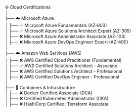 🌐 Cloud Certifications  
│  
├── ☁️ Microsoft Azure  
│   ├── ✅ Microsoft Azure Fundamentals (AZ-900)  
│   ├── ✅ Microsoft Azure Solutions Architect Expert (AZ-305)  
│   ├── ❌ Microsoft Azure Administrator Associate (AZ-104)  
│   ├── ❌ Microsoft Azure DevOps Engineer Expert (AZ-400)  
│  
├── ☁️ Amazon Web Services (AWS)  
│   ├── ❌ AWS Certified Cloud Practitioner (Fundamental)  
│   ├── ✅ AWS Certified Solutions Architect - Associate  
│   ├── ❌ AWS Certified Solutions Architect - Professional  
│   ├── ❌ AWS Certified DevOps Engineer - Professional  
│  
├── 🔧 Containers & Infrastructure  
│   ├── ❌ Docker Certified Associate (DCA)  
│   ├── ❌ Certified Kubernetes Administrator (CKA)  
│   ├── ❌ HashiCorp Certified: Terraform Associate  
